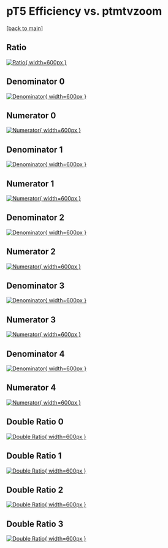 # pT5 Efficiency vs. ptmtvzoom

[[back to main](./)]



## Ratio

[![Ratio](../mtv/var/pT5_base_13_1_eff_ptmtvzoom.png){ width=600px }](../mtv/var/pT5_base_13_1_eff_ptmtvzoom.pdf)

## Denominator 0

[![Denominator](../mtv/den/pT5_base_13_1_eff_ptmtvzoom_den0.png){ width=600px }](../mtv/den/pT5_base_13_1_eff_ptmtvzoom_den0.pdf)

## Numerator 0

[![Numerator](../mtv/num/pT5_base_13_1_eff_ptmtvzoom_num0.png){ width=600px }](../mtv/num/pT5_base_13_1_eff_ptmtvzoom_num0.pdf)

## Denominator 1

[![Denominator](../mtv/den/pT5_base_13_1_eff_ptmtvzoom_den1.png){ width=600px }](../mtv/den/pT5_base_13_1_eff_ptmtvzoom_den1.pdf)

## Numerator 1

[![Numerator](../mtv/num/pT5_base_13_1_eff_ptmtvzoom_num1.png){ width=600px }](../mtv/num/pT5_base_13_1_eff_ptmtvzoom_num1.pdf)

## Denominator 2

[![Denominator](../mtv/den/pT5_base_13_1_eff_ptmtvzoom_den2.png){ width=600px }](../mtv/den/pT5_base_13_1_eff_ptmtvzoom_den2.pdf)

## Numerator 2

[![Numerator](../mtv/num/pT5_base_13_1_eff_ptmtvzoom_num2.png){ width=600px }](../mtv/num/pT5_base_13_1_eff_ptmtvzoom_num2.pdf)

## Denominator 3

[![Denominator](../mtv/den/pT5_base_13_1_eff_ptmtvzoom_den3.png){ width=600px }](../mtv/den/pT5_base_13_1_eff_ptmtvzoom_den3.pdf)

## Numerator 3

[![Numerator](../mtv/num/pT5_base_13_1_eff_ptmtvzoom_num3.png){ width=600px }](../mtv/num/pT5_base_13_1_eff_ptmtvzoom_num3.pdf)

## Denominator 4

[![Denominator](../mtv/den/pT5_base_13_1_eff_ptmtvzoom_den4.png){ width=600px }](../mtv/den/pT5_base_13_1_eff_ptmtvzoom_den4.pdf)

## Numerator 4

[![Numerator](../mtv/num/pT5_base_13_1_eff_ptmtvzoom_num4.png){ width=600px }](../mtv/num/pT5_base_13_1_eff_ptmtvzoom_num4.pdf)

## Double Ratio 0

[![Double Ratio](../mtv/ratio/pT5_base_13_1_eff_ptmtvzoom_ratio0.png){ width=600px }](../mtv/ratio/pT5_base_13_1_eff_ptmtvzoom_ratio0.pdf)

## Double Ratio 1

[![Double Ratio](../mtv/ratio/pT5_base_13_1_eff_ptmtvzoom_ratio1.png){ width=600px }](../mtv/ratio/pT5_base_13_1_eff_ptmtvzoom_ratio1.pdf)

## Double Ratio 2

[![Double Ratio](../mtv/ratio/pT5_base_13_1_eff_ptmtvzoom_ratio2.png){ width=600px }](../mtv/ratio/pT5_base_13_1_eff_ptmtvzoom_ratio2.pdf)

## Double Ratio 3

[![Double Ratio](../mtv/ratio/pT5_base_13_1_eff_ptmtvzoom_ratio3.png){ width=600px }](../mtv/ratio/pT5_base_13_1_eff_ptmtvzoom_ratio3.pdf)

